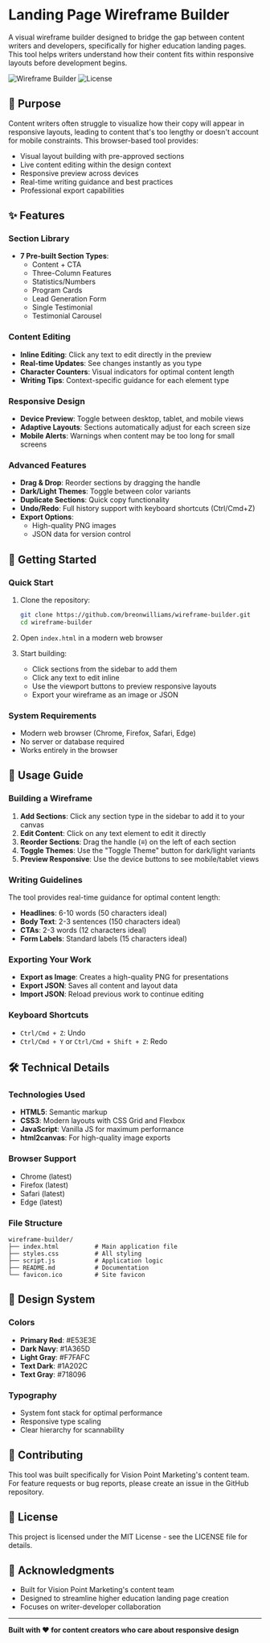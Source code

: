 # Landing Page Wireframe Builder

A visual wireframe builder designed to bridge the gap between content writers and developers, specifically for higher education landing pages. This tool helps writers understand how their content fits within responsive layouts before development begins.

![Wireframe Builder](https://img.shields.io/badge/version-1.0.0-blue.svg)
![License](https://img.shields.io/badge/license-MIT-green.svg)

## 🎯 Purpose

Content writers often struggle to visualize how their copy will appear in responsive layouts, leading to content that's too lengthy or doesn't account for mobile constraints. This browser-based tool provides:

- Visual layout building with pre-approved sections
- Live content editing within the design context
- Responsive preview across devices
- Real-time writing guidance and best practices
- Professional export capabilities

## ✨ Features

### Section Library
- **7 Pre-built Section Types**:
  - Content + CTA
  - Three-Column Features
  - Statistics/Numbers
  - Program Cards
  - Lead Generation Form
  - Single Testimonial
  - Testimonial Carousel

### Content Editing
- **Inline Editing**: Click any text to edit directly in the preview
- **Real-time Updates**: See changes instantly as you type
- **Character Counters**: Visual indicators for optimal content length
- **Writing Tips**: Context-specific guidance for each element type

### Responsive Design
- **Device Preview**: Toggle between desktop, tablet, and mobile views
- **Adaptive Layouts**: Sections automatically adjust for each screen size
- **Mobile Alerts**: Warnings when content may be too long for small screens

### Advanced Features
- **Drag & Drop**: Reorder sections by dragging the handle
- **Dark/Light Themes**: Toggle between color variants
- **Duplicate Sections**: Quick copy functionality
- **Undo/Redo**: Full history support with keyboard shortcuts (Ctrl/Cmd+Z)
- **Export Options**: 
  - High-quality PNG images
  - JSON data for version control

## 🚀 Getting Started

### Quick Start
1. Clone the repository:
   ```bash
   git clone https://github.com/breonwilliams/wireframe-builder.git
   cd wireframe-builder
   ```

2. Open `index.html` in a modern web browser

3. Start building:
   - Click sections from the sidebar to add them
   - Click any text to edit inline
   - Use the viewport buttons to preview responsive layouts
   - Export your wireframe as an image or JSON

### System Requirements
- Modern web browser (Chrome, Firefox, Safari, Edge)
- No server or database required
- Works entirely in the browser

## 📖 Usage Guide

### Building a Wireframe
1. **Add Sections**: Click any section type in the sidebar to add it to your canvas
2. **Edit Content**: Click on any text element to edit it directly
3. **Reorder Sections**: Drag the handle (≡) on the left of each section
4. **Toggle Themes**: Use the "Toggle Theme" button for dark/light variants
5. **Preview Responsive**: Use the device buttons to see mobile/tablet views

### Writing Guidelines
The tool provides real-time guidance for optimal content length:

- **Headlines**: 6-10 words (50 characters ideal)
- **Body Text**: 2-3 sentences (150 characters ideal)  
- **CTAs**: 2-3 words (12 characters ideal)
- **Form Labels**: Standard labels (15 characters ideal)

### Exporting Your Work
- **Export as Image**: Creates a high-quality PNG for presentations
- **Export JSON**: Saves all content and layout data
- **Import JSON**: Reload previous work to continue editing

### Keyboard Shortcuts
- `Ctrl/Cmd + Z`: Undo
- `Ctrl/Cmd + Y` or `Ctrl/Cmd + Shift + Z`: Redo

## 🛠️ Technical Details

### Technologies Used
- **HTML5**: Semantic markup
- **CSS3**: Modern layouts with CSS Grid and Flexbox
- **JavaScript**: Vanilla JS for maximum performance
- **html2canvas**: For high-quality image exports

### Browser Support
- Chrome (latest)
- Firefox (latest)
- Safari (latest)
- Edge (latest)

### File Structure
```
wireframe-builder/
├── index.html          # Main application file
├── styles.css          # All styling
├── script.js           # Application logic
├── README.md           # Documentation
└── favicon.ico         # Site favicon
```

## 🎨 Design System

### Colors
- **Primary Red**: #E53E3E
- **Dark Navy**: #1A365D
- **Light Gray**: #F7FAFC
- **Text Dark**: #1A202C
- **Text Gray**: #718096

### Typography
- System font stack for optimal performance
- Responsive type scaling
- Clear hierarchy for scannability

## 🤝 Contributing

This tool was built specifically for Vision Point Marketing's content team. For feature requests or bug reports, please create an issue in the GitHub repository.

## 📄 License

This project is licensed under the MIT License - see the LICENSE file for details.

## 🙏 Acknowledgments

- Built for Vision Point Marketing's content team
- Designed to streamline higher education landing page creation
- Focuses on writer-developer collaboration

---

**Built with ❤️ for content creators who care about responsive design**